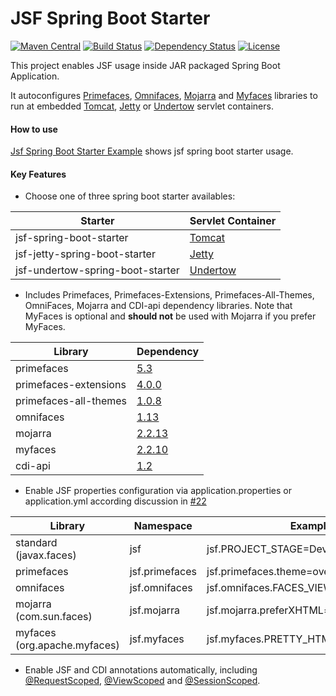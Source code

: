 JSF Spring Boot Starter
=============================
[![Maven Central](https://maven-badges.herokuapp.com/maven-central/com.github.persapiens/jsf-spring-boot-starter/badge.svg)](https://maven-badges.herokuapp.com/maven-central/com.github.persapiens/jsf-spring-boot-starter)
[![Build Status](https://travis-ci.org/persapiens/jsf-spring-boot-starter.svg?branch=master)](https://travis-ci.org/persapiens/jsf-spring-boot-starter)
[![Dependency Status](https://www.versioneye.com/user/projects/573daf0bce8d0e004505e961/badge.svg?style=flat)](https://www.versioneye.com/user/projects/573daf0bce8d0e004505e961)
[![License](http://img.shields.io/:license-apache-blue.svg)](http://www.apache.org/licenses/LICENSE-2.0.html)

This project enables JSF usage inside JAR packaged Spring Boot Application.

It autoconfigures [Primefaces](http://primefaces.org/), [Omnifaces](http://omnifaces.org/), [Mojarra](https://javaserverfaces.java.net/) and [Myfaces](http://myfaces.apache.org/) libraries to run at embedded [Tomcat](http://tomcat.apache.org/), [Jetty](http://www.eclipse.org/jetty) or [Undertow](http://undertow.io) servlet containers.

#### How to use

[Jsf Spring Boot Starter Example](https://github.com/persapiens/jsf-spring-boot-starter-example) shows jsf spring boot starter usage.

#### Key Features

- Choose one of three spring boot starter availables:

Starter | Servlet Container
------------ | -------------
jsf-spring-boot-starter | [Tomcat](http://tomcat.apache.org/)
jsf-jetty-spring-boot-starter | [Jetty](http://www.eclipse.org/jetty)
jsf-undertow-spring-boot-starter | [Undertow](http://undertow.io)

- Includes Primefaces, Primefaces-Extensions, Primefaces-All-Themes, OmniFaces, Mojarra and CDI-api dependency libraries. Note that MyFaces is optional and **should not** be used with Mojarra if you prefer MyFaces.

Library | Dependency
------------ | -------------
primefaces | [5.3](http://search.maven.org/#artifactdetails\|org.primefaces\|primefaces\|5.3\|jar)
primefaces-extensions | [4.0.0](http://search.maven.org/#artifactdetails\|org.primefaces.extensions\|primefaces-extensions\|4.0.0\|jar)
primefaces-all-themes | [1.0.8](http://search.maven.org/#artifactdetails\|org.primefaces.extensions\|all-themes\|1.0.8\|jar)
omnifaces | [1.13](http://search.maven.org/#artifactdetails\|org.omnifaces\|omnifaces\|1.13\|jar)
mojarra | [2.2.13](http://search.maven.org/#artifactdetails\|org.glassfish\|javax.faces\|2.2.13\|jar) 
myfaces | [2.2.10](http://search.maven.org/#artifactdetails\|org.apache.myfaces.core\|myfaces-bundle\|2.2.10\|jar)
cdi-api | [1.2](http://search.maven.org/#artifactdetails\|javax.enterprise\|cdi-api\|1.2\|jar)

- Enable JSF properties configuration via application.properties or application.yml according discussion in [#22](https://github.com/persapiens/jsf-spring-boot-starter/issues/22)

Library | Namespace | Example
------------ | ------------- | ---------
standard (javax.faces) | jsf | jsf.PROJECT_STAGE=Development
primefaces | jsf.primefaces | jsf.primefaces.theme=overcast
omnifaces | jsf.omnifaces | jsf.omnifaces.FACES_VIEWS_ENABLED=true
mojarra (com.sun.faces) | jsf.mojarra | jsf.mojarra.preferXHTML=true
myfaces (org.apache.myfaces) | jsf.myfaces | jsf.myfaces.PRETTY_HTML=true

- Enable JSF and CDI annotations automatically, including [@RequestScoped](http://docs.oracle.com/javaee/7/api/javax/enterprise/context/RequestScoped.html), [@ViewScoped](https://javaserverfaces.java.net/docs/2.2/javadocs/javax/faces/view/ViewScoped.html) and  [@SessionScoped](http://docs.oracle.com/javaee/7/api/javax/enterprise/context/SessionScoped.html).

